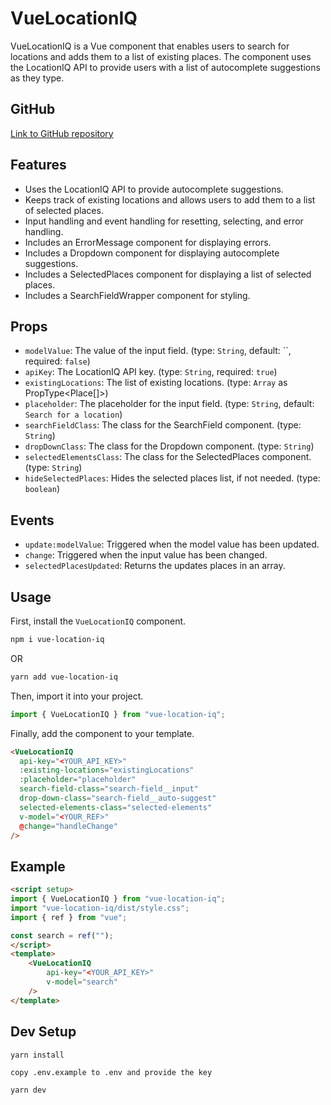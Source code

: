 # VueLocationIQ

VueLocationIQ is a Vue component that enables users to search for locations and adds them to a list of existing places. The component uses the LocationIQ API to provide users with a list of autocomplete suggestions as they type.

## GitHub
[Link to GitHub repository](https://github.com/bigboggy/vue-location-iq)
## Features

- Uses the LocationIQ API to provide autocomplete suggestions.
- Keeps track of existing locations and allows users to add them to a list of selected places.
- Input handling and event handling for resetting, selecting, and error handling.
- Includes an ErrorMessage component for displaying errors.
- Includes a Dropdown component for displaying autocomplete suggestions.
- Includes a SelectedPlaces component for displaying a list of selected places.
- Includes a SearchFieldWrapper component for styling.

## Props

- `modelValue`: The value of the input field. (type: `String`, default: ``, required: `false`)
- `apiKey`: The LocationIQ API key. (type: `String`, required: `true`)
- `existingLocations`: The list of existing locations. (type: `Array` as PropType<Place[]>)
- `placeholder`: The placeholder for the input field. (type: `String`, default: `Search for a location`)
- `searchFieldClass`: The class for the SearchField component. (type: `String`)
- `dropDownClass`: The class for the Dropdown component. (type: `String`)
- `selectedElementsClass`: The class for the SelectedPlaces component. (type: `String`)
- `hideSelectedPlaces`: Hides the selected places list, if not needed. (type: `boolean`)

## Events

- `update:modelValue`: Triggered when the model value has been updated.
- `change`: Triggered when the input value has been changed.
- `selectedPlacesUpdated`: Returns the updates places in an array.

## Usage

First, install the `VueLocationIQ` component.

```bash
npm i vue-location-iq
```
OR
```bash
yarn add vue-location-iq
```
Then, import it into your project.

```js
import { VueLocationIQ } from "vue-location-iq";
```

Finally, add the component to your template.

```html
<VueLocationIQ
  api-key="<YOUR_API_KEY>"
  :existing-locations="existingLocations"
  :placeholder="placeholder"
  search-field-class="search-field__input"
  drop-down-class="search-field__auto-suggest"
  selected-elements-class="selected-elements"
  v-model="<YOUR_REF>"
  @change="handleChange"
/>
```

## Example

```html
<script setup>
import { VueLocationIQ } from "vue-location-iq";
import "vue-location-iq/dist/style.css";
import { ref } from "vue";

const search = ref("");
</script>
<template>
    <VueLocationIQ
        api-key="<YOUR_API_KEY>"
        v-model="search"
    />
</template>
```

## Dev Setup

```bash
yarn install
```
`
copy .env.example to .env and provide the key
`

```bash
yarn dev
```
